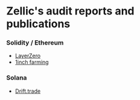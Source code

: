 # Zellic's audit reports and publications

### Solidity / Ethereum

- [LayerZero](./LayerZero%20Audit%20Report.pdf)
- [1inch farming](./1inch%20Farming%20Audit%20Report.pdf)

### Solana

- [Drift.trade](./Drift%20Protocol%20Audit%20Report.pdf)


